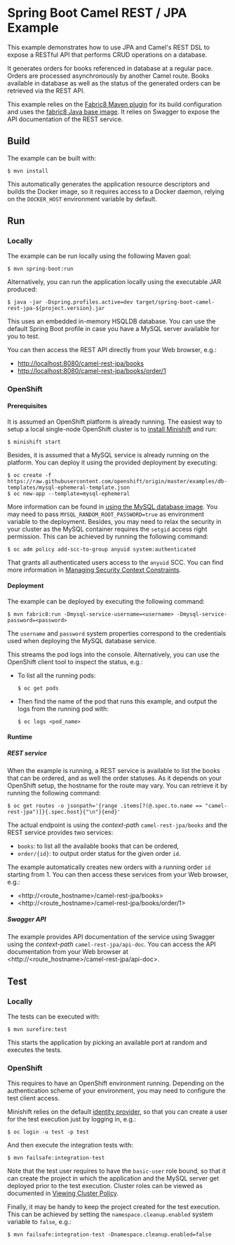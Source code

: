 # Spring Boot Camel REST / JPA Example

This example demonstrates how to use JPA and Camel's REST DSL
to expose a RESTful API that performs CRUD operations on a database.

It generates orders for books referenced in database at a regular pace.
Orders are processed asynchronously by another Camel route. Books available
in database as well as the status of the generated orders can be retrieved
via the REST API.

This example relies on the [Fabric8 Maven plugin](https://maven.fabric8.io)
for its build configuration and uses the
[fabric8 Java base image](https://github.com/fabric8io/base-images#java-base-images).
It relies on Swagger to expose the API documentation of the REST service.

## Build

The example can be built with:

    $ mvn install

This automatically generates the application resource descriptors and builds
the Docker image, so it requires access to a Docker daemon, relying on the
`DOCKER_HOST` environment variable by default.

## Run

### Locally

The example can be run locally using the following Maven goal:

    $ mvn spring-boot:run

Alternatively, you can run the application locally using the executable
JAR produced:

    $ java -jar -Dspring.profiles.active=dev target/spring-boot-camel-rest-jpa-${project.version}.jar

This uses an embedded in-memory HSQLDB database. You can use the default
Spring Boot profile in case you have a MySQL server available for you to test.

You can then access the REST API directly from your Web browser, e.g.:

- <http://localhost:8080/camel-rest-jpa/books>
- <http://localhost:8080/camel-rest-jpa/books/order/1>

### OpenShift

#### Prerequisites

It is assumed an OpenShift platform is already running. The easiest way to setup
a local single-node OpenShift cluster is to [install Minishift](https://github.com/minishift/minishift#installation) and run:

    $ minishift start

Besides, it is assumed that a MySQL service is already running on the platform.
You can deploy it using the provided deployment by executing:

    $ oc create -f https://raw.githubusercontent.com/openshift/origin/master/examples/db-templates/mysql-ephemeral-template.json
    $ oc new-app --template=mysql-ephemeral

More information can be found in [using the MySQL database image](https://docs.openshift.com/container-platform/3.3/using_images/db_images/mysql.html).
You may need to pass `MYSQL_RANDOM_ROOT_PASSWORD=true` as environment variable to the deployment.
Besides, you may need to relax the security in your cluster as the MySQL container
requires the `setgid` access right permission. This can be achieved by running the
following command:
 
    $ oc adm policy add-scc-to-group anyuid system:authenticated

That grants all authenticated users access to the `anyuid` SCC. You can find
more information in [Managing Security Context Constraints](https://docs.openshift.com/container-platform/3.3/admin_guide/manage_scc.html).

#### Deployment

The example can be deployed by executing the following command:

    $ mvn fabric8:run -Dmysql-service-username=<username> -Dmysql-service-password=<password>

The `username` and `password` system properties correspond to the credentials
used when deploying the MySQL database service.

This streams the pod logs into the console. Alternatively, you can use the
OpenShift client tool to inspect the status, e.g.:

- To list all the running pods:
    ```
    $ oc get pods
    ```

- Then find the name of the pod that runs this example, and output the logs from the running pod with:
    ```
    $ oc logs <pod_name>
    ```

#### Runtime

##### REST service

When the example is running, a REST service is available to list the books
that can be ordered, and as well the order statuses.
As it depends on your OpenShift setup, the hostname for the route
may vary. You can retrieve it by running the following command:

    $ oc get routes -o jsonpath='{range .items[?(@.spec.to.name == "camel-rest-jpa")]}{.spec.host}{"\n"}{end}'

The actual endpoint is using the _context-path_ `camel-rest-jpa/books` and
the REST service provides two services:

- `books`: to list all the available books that can be ordered,
- `order/{id}`: to output order status for the given order `id`.

The example automatically creates new orders with a running order `id`
starting from 1.
You can then access these services from your Web browser, e.g.:

- <http://\<route_hostname\>/camel-rest-jpa/books>
- <http://\<route_hostname\>/camel-rest-jpa/books/order/1>

##### Swagger API

The example provides API documentation of the service using Swagger using
the _context-path_ `camel-rest-jpa/api-doc`. You can access the API documentation
from your Web browser at <http://\<route_hostname\>/camel-rest-jpa/api-doc>.

## Test

### Locally

The tests can be executed with:

    $ mvn surefire:test

This starts the application by picking an available port at random and executes the tests.

### OpenShift

This requires to have an OpenShift environment running.
Depending on the authentication scheme of your environment, you may need to configure
the test client access.

Minishift relies on the default [identity provider](https://docs.openshift.com/container-platform/3.3/install_config/configuring_authentication.html#AllowAllPasswordIdentityProvider),
so that you can create a user for the test execution just by logging in, e.g.:

    $ oc login -u test -p test

And then execute the integration tests with:

    $ mvn failsafe:integration-test

Note that the test user requires to have the `basic-user` role bound, so that it can
create the project in which the application and the MySQL server get deployed prior
to the test execution.
Cluster roles can be viewed as documented in [Viewing Cluster Policy](https://docs.openshift.com/container-platform/3.3/admin_guide/manage_authorization_policy.html#viewing-cluster-policy).

Finally, it may be handy to keep the project created for the test execution.
This can be achieved by setting the `namespace.cleanup.enabled` system variable
to `false`, e.g.:

    $ mvn failsafe:integration-test -Dnamespace.cleanup.enabled=false
